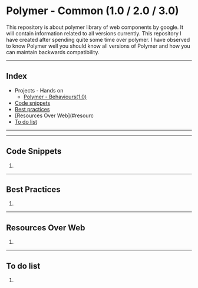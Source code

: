 # Polymer - Common (1.0 / 2.0 / 3.0)

This repository is about polymer library of web components by google. It will contain information related to all versions currently. This repository I have created after spending quite some time over polymer. I have observed to know Polymer well you should know all versions of Polymer and how you can maintain backwards compatibility.
___

## Index

- Projects - Hands on
    - [Polymer - Behaviours(1.0)](code-sandbox/polymer-behaviours)
- [Code snippets](#code-snippets)
- [Best practices](#best-practices)
- [Resources Over Web](#resourc
- [To do list](#to-do)

___

---

## Code Snippets<a name="code-snippets"></a>

1. <!-- link to code snippets -->

---

## Best Practices<a name="best-practices"></a>

1. <!-- link/list the best practices related to this -->

---

## Resources Over Web<a name="resources"></a>

1. <!-- list of the resources over web -->

---

## To do list<a name="to-do"></a>

1. <!-- list of the to do points about this document, till the document is not completed -->